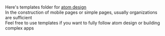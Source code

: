 Here's templates folder for [atom design](https://atomicdesign.bradfrost.com/chapter-2/)  
In the construction of mobile pages or simple pages, usually organizations are sufficient  
Feel free to use templates if you want to fully follow atom design or building complex apps
